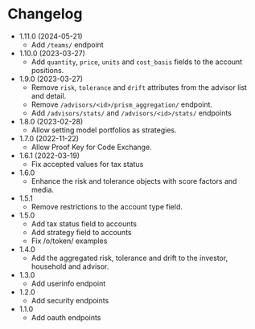 # Changelog

- 1.11.0 (2024-05-21)
  - Add `/teams/` endpoint
- 1.10.0 (2023-03-27)
  - Add `quantity`, `price`, `units` and `cost_basis` fields to the account positions.
- 1.9.0 (2023-03-27)
  - Remove `risk`, `tolerance` and `drift` attributes from the advisor list and detail.
  - Remove `/advisors/<id>/prism_aggregation/` endpoint.
  - Add `/advisors/stats/` and `/advisors/<id>/stats/` endpoints
- 1.8.0 (2023-02-28)
  - Allow setting model portfolios as strategies.
- 1.7.0 (2022-11-22)
  - Allow Proof Key for Code Exchange.
- 1.6.1 (2022-03-19)
  - Fix accepted values for tax status
- 1.6.0
  - Enhance the risk and tolerance objects with score factors and media.
- 1.5.1
  - Remove restrictions to the account type field.
- 1.5.0
  - Add tax status field to accounts
  - Add strategy field to accounts
  - Fix /o/token/ examples
- 1.4.0
  - Add the aggregated risk, tolerance and drift to the investor, household and advisor.
- 1.3.0
  - Add userinfo endpoint
- 1.2.0
  - Add security endpoints
- 1.1.0
  - Add oauth endpoints
